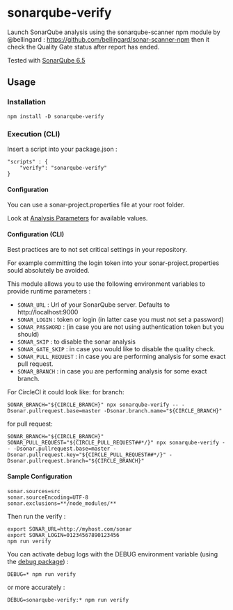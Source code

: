 # sonarqube-verify
Launch SonarQube analysis using the sonarqube-scanner npm module by @bellingard : https://github.com/bellingard/sonar-scanner-npm then it check the Quality Gate status after report has ended.

Tested with [SonarQube 6.5](https://docs.sonarqube.org/display/SONAR/Documentation)

## Usage

### Installation
```
npm install -D sonarqube-verify
```

### Execution (CLI)
Insert a script into your package.json :
```
"scripts" : {
    "verify": "sonarqube-verify"
}
```

#### Configuration
You can use a sonar-project.properties file at your root folder.

Look at [Analysis Parameters](https://docs.sonarqube.org/display/SONAR/Analysis+Parameters) for available values.

#### Configuration (CLI)
Best practices are to not set critical settings in your repository.

For example committing the login token into your sonar-project.properties sould absolutely be avoided.

This module allows you to use the following environment variables to provide runtime parameters :
 - ```SONAR_URL``` : Url of your SonarQube server. Defaults to http://localhost:9000
 - ```SONAR_LOGIN``` : token or login (in latter case you must not set a password)
 - ```SONAR_PASSWORD``` : (in case you are not using authentication token but you should)
 - ```SONAR_SKIP``` : to disable the sonar analysis
 - ```SONAR_GATE_SKIP``` : in case you would like to disable the quality check.
 - ```SONAR_PULL_REQUEST``` : in case you are performing analysis for some exact pull request.
 - ```SONAR_BRANCH``` : in case you are performing analysis for some exact branch.

For CircleCI it could look like:
for branch:
```
SONAR_BRANCH="${CIRCLE_BRANCH}" npx sonarqube-verify -- -Dsonar.pullrequest.base=master -Dsonar.branch.name="${CIRCLE_BRANCH}"
```
for pull request:
```
SONAR_BRANCH="${CIRCLE_BRANCH}" SONAR_PULL_REQUEST="${CIRCLE_PULL_REQUEST##*/}" npx sonarqube-verify -- -Dsonar.pullrequest.base=master -Dsonar.pullrequest.key="${CIRCLE_PULL_REQUEST##*/}" -Dsonar.pullrequest.branch="${CIRCLE_BRANCH}"
```


#### Sample Configuration

```
sonar.sources=src
sonar.sourceEncoding=UTF-8
sonar.exclusions=**/node_modules/**
```

Then run the verify :
```
export SONAR_URL=http://myhost.com/sonar
export SONAR_LOGIN=01234567890123456
npm run verify
```

You can activate debug logs with the DEBUG environment variable (using the [debug package](https://github.com/visionmedia/debug)) :
```
DEBUG=* npm run verify
```

or more accurately :
```
DEBUG=sonarqube-verify:* npm run verify
```
